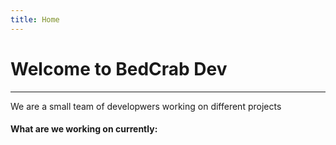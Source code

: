 ```yaml
---
title: Home
---
```


# Welcome to BedCrab Dev
---
We are a small team of developwers working on different projects


#### What are we working on currently:
